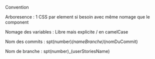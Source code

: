Convention 

Arboresence : 1 CSS par element si besoin avec même nomage que le component

Nomage des variables : Libre mais explicite / en camelCase

Nom des commits : spt(number)_(nameBranche)_(nomDuCommit)

Nom de branche : spt(number)_(userStoriesName)
